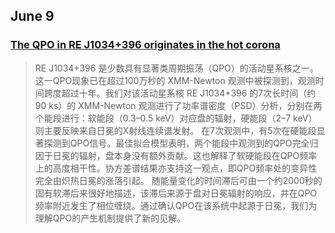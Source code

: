 ## June 9
### [The QPO in RE J1034+396 originates in the hot corona](https://arxiv.org/pdf/2506.04347v1)
>RE J1034+396 是少数具有显著类周期振荡（QPO）的活动星系核之一。这一QPO现象已在超过100万秒的 XMM-Newton 观测中被探测到，观测时间跨度超过十年。我们对该活动星系核 RE J1034+396 的7次长时间（约90 ks）的 XMM-Newton 观测进行了功率谱密度（PSD）分析，分别在两个能段进行：软能段（0.3–0.5 keV）对应盘的辐射，硬能段（2–7 keV）则主要反映来自日冕的X射线连续谱发射。
在7次观测中，有5次在硬能段显著探测到QPO信号。最佳拟合模型表明，两个能段中观测到的QPO完全归因于日冕的辐射，盘本身没有额外贡献。这也解释了软硬能段在QPO频率上的高度相干性。协方差谱结果亦支持这一观点，即QPO频率处的变异性完全由炽热日冕的涨落引起。
随能量变化的时间滞后可由一个约2000秒的固有软滞后来很好地描述，该滞后来源于盘对日冕辐射的响应，并在QPO频率附近发生了相位缠绕。通过确认QPO在该系统中起源于日冕，我们为理解QPO的产生机制提供了新的见解。
